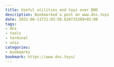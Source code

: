 ```yaml
---
title: Useful utilities and toys over DNS
description: Bookmarked a post on www.dns.toys
date: 2022-06-11T21:03:58.620735389+02:00
tags:
- dns
- tools
- terminal
- unix
categories:
- bookmarks
bookmark: https://www.dns.toys/
---
```



